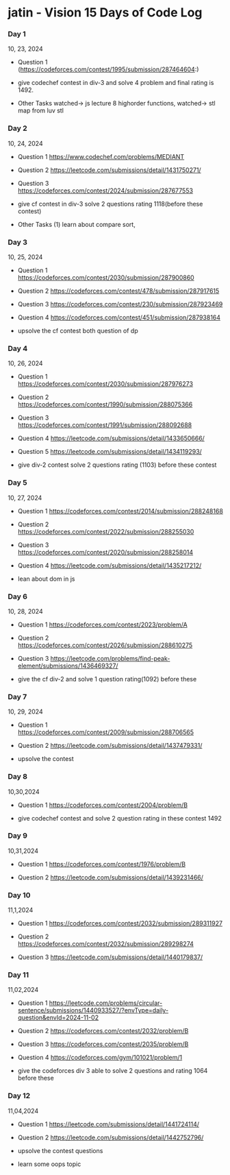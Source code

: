 # jatin - Vision 15 Days of Code Log
### Day 1
10, 23, 2024

- Question 1
  (https://codeforces.com/contest/1995/submission/287464604:)


- give codechef contest in div-3 and solve 4 problem and final rating is 1492.
  
- Other Tasks
  watched-> js lecture 8 highorder functions, 
  watched-> stl map from luv stl
  
### Day 2
10, 24, 2024

- Question 1
  https://www.codechef.com/problems/MEDIANT

- Question 2
  https://leetcode.com/submissions/detail/1431750271/

- Question 3
  https://codeforces.com/contest/2024/submission/287677553  

- give cf contest in div-3  solve 2 questions rating 1118(before these contest)

- Other Tasks
  (1) learn about compare sort,
  

### Day 3
10, 25, 2024

- Question 1
  https://codeforces.com/contest/2030/submission/287900860

- Question 2
  https://codeforces.com/contest/478/submission/287917615

- Question 3
  https://codeforces.com/contest/230/submission/287923469

- Question 4
  https://codeforces.com/contest/451/submission/287938164

- upsolve the cf contest both question of dp  

### Day 4
10, 26, 2024

- Question 1
  https://codeforces.com/contest/2030/submission/287976273

- Question 2
  https://codeforces.com/contest/1990/submission/288075366

- Question 3
  https://codeforces.com/contest/1991/submission/288092688


- Question 4
  https://leetcode.com/submissions/detail/1433650666/

- Question 5
  https://leetcode.com/submissions/detail/1434119293/

- give div-2 contest solve 2 questions  rating (1103) before these contest
  
### Day 5
10, 27, 2024

- Question 1
  https://codeforces.com/contest/2014/submission/288248168

- Question 2
  https://codeforces.com/contest/2022/submission/288255030

- Question 3
  https://codeforces.com/contest/2020/submission/288258014

- Question 4
  https://leetcode.com/submissions/detail/1435217212/

- lean about dom in js   

### Day 6
10, 28, 2024

- Question 1
  https://codeforces.com/contest/2023/problem/A

- Question 2
  https://codeforces.com/contest/2026/submission/288610275

- Question 3
  https://leetcode.com/problems/find-peak-element/submissions/1436469327/

- give the cf div-2 and solve 1 question rating(1092) before these  

### Day 7
10, 29, 2024

- Question 1
  https://codeforces.com/contest/2009/submission/288706565

- Question 2
  https://leetcode.com/submissions/detail/1437479331/
  
- upsolve the contest  

### Day 8
10,30,2024

- Question 1
  https://codeforces.com/contest/2004/problem/B

- give codechef contest and solve 2 question rating in these contest 1492


### Day 9
10,31,2024

- Question 1
  https://codeforces.com/contest/1976/problem/B

- Question 2
  https://leetcode.com/submissions/detail/1439231466/


### Day 10
11,1,2024

- Question 1
  https://codeforces.com/contest/2032/submission/289311927


- Question 2
  https://codeforces.com/contest/2032/submission/289298274


- Question 3
  https://leetcode.com/submissions/detail/1440179837/

### Day 11
11,02,2024

- Question 1
  https://leetcode.com/problems/circular-sentence/submissions/1440933527/?envType=daily-question&envId=2024-11-02

- Question 2
  https://codeforces.com/contest/2032/problem/B

- Question 3
  https://codeforces.com/contest/2035/problem/B

- Question 4
  https://codeforces.com/gym/101021/problem/1

- give the codeforces div 3 able to solve 2 questions and rating 1064 before these  


### Day 12
11,04,2024

- Question 1
  https://leetcode.com/submissions/detail/1441724114/

- Question 2
  https://leetcode.com/submissions/detail/1442752796/

- upsolve the contest questions

- learn some oops topic
